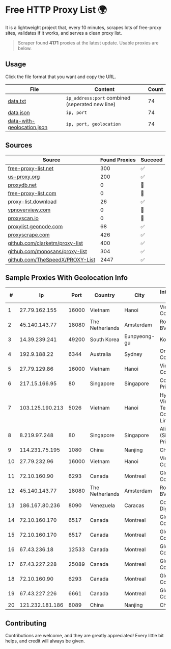 
# Free HTTP Proxy List 🌍

It is a lightweight project that, every 10 minutes, scrapes lots of free-proxy sites, validates if it works, and serves a clean proxy list.


> Scraper found **4171** proxies at the latest update. Usable proxies are below.

## Usage

Click the file format that you want and copy the URL.


|File|Content|Count|
|----|-------|-----|
|[data.txt](https://raw.githubusercontent.com/themiralay/Proxy-List-World/master/data.txt)|`ip_address:port` combined (seperated new line)|74|
|[data.json](https://raw.githubusercontent.com/themiralay/Proxy-List-World/master/data.json)|`ip, port`|74|
|[data-with-geolocation.json](https://raw.githubusercontent.com/themiralay/Proxy-List-World/master/data-with-geolocation.json)|`ip, port, geolocation`|74|

## Sources

|Source|Found Proxies|Succeed|
|------|-------------|-------|
|[free-proxy-list.net](https://free-proxy-list.net)|300|✅|
|[us-proxy.org](https://www.us-proxy.org)|200|✅|
|[proxydb.net](http://proxydb.net)|0|🚫|
|[free-proxy-list.com](https://free-proxy-list.com/?page=&port=&type%5B%5D=http&type%5B%5D=https&up_time=0&search=Search)|0|🚫|
|[proxy-list.download](https://www.proxy-list.download/HTTP)|26|✅|
|[vpnoverview.com](https://vpnoverview.com/privacy/anonymous-browsing/free-proxy-servers)|0|🚫|
|[proxyscan.io](https://www.proxyscan.io)|0|🚫|
|[proxylist.geonode.com](https://proxylist.geonode.com/api/proxy-list?limit=300&page=1&sort_by=lastChecked&sort_type=desc&protocols=http,https)|68|✅|
|[proxyscrape.com](https://api.proxyscrape.com/v2/?request=displayproxies&protocol=http&timeout=10000&country=all&ssl=all&anonymity=all)|426|✅|
|[github.com/clarketm/proxy-list](https://raw.githubusercontent.com/clarketm/proxy-list/master/proxy-list-raw.txt)|400|✅|
|[github.com/monosans/proxy-list](https://raw.githubusercontent.com/monosans/proxy-list/main/proxies/http.txt)|304|✅|
|[github.com/TheSpeedX/PROXY-List](https://raw.githubusercontent.com/TheSpeedX/PROXY-List/master/http.txt)|2447|✅|


## Sample Proxies With Geolocation Info

|#|Ip|Port|Country|City|Internet Service Provider|
|-|--|----|-------|----|-------------------------|
|1|27.79.162.155|16000|Vietnam|Hanoi|Viettel Corporation|
|2|45.140.143.77|18080|The Netherlands|Amsterdam|RoyaleHosting BV|
|3|14.39.239.241|49200|South Korea|Eunpyeong-gu|Korea Telecom|
|4|192.9.188.22|6344|Australia|Sydney|Oracle Corporation|
|5|27.79.129.86|16000|Vietnam|Hanoi|Viettel Corporation|
|6|217.15.166.95|80|Singapore|Singapore|Contabo Asia Private Limited|
|7|103.125.190.213|5026|Vietnam|Hanoi|Hypernet Vietnam Technology Company Limited|
|8|8.219.97.248|80|Singapore|Singapore|Alibaba Cloud (Singapore) Private Limited|
|9|114.231.75.195|1080|China|Nanjing|Chinanet|
|10|27.79.232.96|16000|Vietnam|Hanoi|Viettel Corporation|
|11|72.10.160.90|6293|Canada|Montreal|GloboTech Communications|
|12|45.140.143.77|18080|The Netherlands|Amsterdam|RoyaleHosting BV|
|13|186.167.80.236|8090|Venezuela|Caracas|Corporacion Digitel C.A|
|14|72.10.160.170|6517|Canada|Montreal|GloboTech Communications|
|15|72.10.160.170|6517|Canada|Montreal|GloboTech Communications|
|16|67.43.236.18|12533|Canada|Montreal|GloboTech Communications|
|17|67.43.227.228|25089|Canada|Montreal|GloboTech Communications|
|18|72.10.160.90|6293|Canada|Montreal|GloboTech Communications|
|19|67.43.227.226|6661|Canada|Montreal|GloboTech Communications|
|20|121.232.181.186|8089|China|Nanjing|Chinanet|



## Contributing

Contributions are welcome, and they are greatly appreciated! Every
little bit helps, and credit will always be given.

